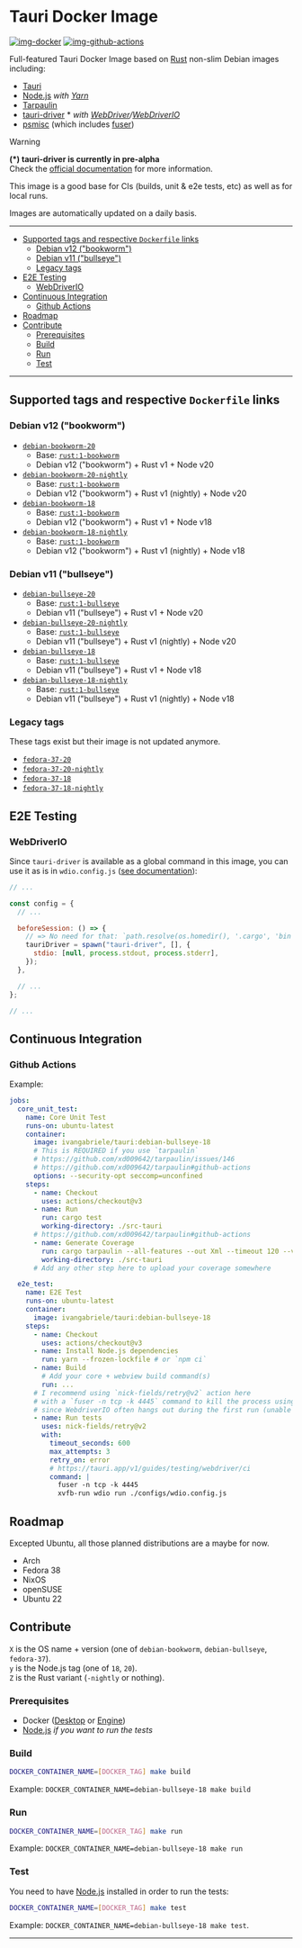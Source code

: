 # Tauri Docker Image

[![img-docker]][link-docker]
[![img-github-actions]][link-github-actions]

Full-featured Tauri Docker Image based on [Rust][link-rust] non-slim Debian images including:

- [Tauri][link-tauri]
- [Node.js][link-nodejs] _with [Yarn][link-yarn]_
- [Tarpaulin][link-tarpaulin]
- [tauri-driver][link-tauri-driver] \* _with [WebDriver][link-webdriver]/[WebDriverIO][link-webdriverio]_
- [psmisc][link-psmisc] (which includes [fuser][link-fuser])

> [!WARNING]  
> **(\*) tauri-driver is currently in pre-alpha**  
> Check the [official documentation](https://tauri.app/v1/guides/testing/webdriver/introduction) for more information.

This image is a good base for CIs (builds, unit & e2e tests, etc) as well as for local runs.

Images are automatically updated on a daily basis.

---

- [Supported tags and respective `Dockerfile` links](#supported-tags-and-respective-dockerfile-links)
  - [Debian v12 ("bookworm")](#debian-v12-bookworm)
  - [Debian v11 ("bullseye")](#debian-v11-bullseye)
  - [Legacy tags](#legacy-tags)
- [E2E Testing](#e2e-testing)
  - [WebDriverIO](#webdriverio)
- [Continuous Integration](#continuous-integration)
  - [Github Actions](#github-actions)
- [Roadmap](#roadmap)
- [Contribute](#contribute)
  - [Prerequisites](#prerequisites)
  - [Build](#build)
  - [Run](#run)
  - [Test](#test)

---

## Supported tags and respective `Dockerfile` links

### Debian v12 ("bookworm")

- [`debian-bookworm-20`](https://github.com/ivangabriele/docker-tauri/blob/main/dockerfiles/debian-bookworm-20.Dockerfile)
  - Base: [`rust:1-bookworm`](https://hub.docker.com/_/rust)
  - Debian v12 ("bookworm") + Rust v1 + Node v20
- [`debian-bookworm-20-nightly`](https://github.com/ivangabriele/docker-tauri/blob/main/dockerfiles/debian-bookworm-20-nightly.Dockerfile)
  - Base: [`rust:1-bookworm`](https://hub.docker.com/_/rust)
  - Debian v12 ("bookworm") + Rust v1 (nightly) + Node v20
- [`debian-bookworm-18`](https://github.com/ivangabriele/docker-tauri/blob/main/dockerfiles/debian-bookworm-18.Dockerfile)
  - Base: [`rust:1-bookworm`](https://hub.docker.com/_/rust)
  - Debian v12 ("bookworm") + Rust v1 + Node v18
- [`debian-bookworm-18-nightly`](https://github.com/ivangabriele/docker-tauri/blob/main/dockerfiles/debian-bookworm-18-nightly.Dockerfile)
  - Base: [`rust:1-bookworm`](https://hub.docker.com/_/rust)
  - Debian v12 ("bookworm") + Rust v1 (nightly) + Node v18

### Debian v11 ("bullseye")

- [`debian-bullseye-20`](https://github.com/ivangabriele/docker-tauri/blob/main/dockerfiles/debian-bullseye-20.Dockerfile)
  - Base: [`rust:1-bullseye`](https://hub.docker.com/_/rust)
  - Debian v11 ("bullseye") + Rust v1 + Node v20
- [`debian-bullseye-20-nightly`](https://github.com/ivangabriele/docker-tauri/blob/main/dockerfiles/debian-bullseye-20-nightly.Dockerfile)
  - Base: [`rust:1-bullseye`](https://hub.docker.com/_/rust)
  - Debian v11 ("bullseye") + Rust v1 (nightly) + Node v20
- [`debian-bullseye-18`](https://github.com/ivangabriele/docker-tauri/blob/main/dockerfiles/debian-bullseye-18.Dockerfile)
  - Base: [`rust:1-bullseye`](https://hub.docker.com/_/rust)
  - Debian v11 ("bullseye") + Rust v1 + Node v18
- [`debian-bullseye-18-nightly`](https://github.com/ivangabriele/docker-tauri/blob/main/dockerfiles/debian-bullseye-18-nightly.Dockerfile)
  - Base: [`rust:1-bullseye`](https://hub.docker.com/_/rust)
  - Debian v11 ("bullseye") + Rust v1 (nightly) + Node v18

### Legacy tags

These tags exist but their image is not updated anymore.

- [`fedora-37-20`](https://github.com/ivangabriele/docker-tauri/blob/main/dockerfiles/fedora-37-20.Dockerfile)
- [`fedora-37-20-nightly`](https://github.com/ivangabriele/docker-tauri/blob/main/dockerfiles/fedora-37-20-nightly.Dockerfile)
- [`fedora-37-18`](https://github.com/ivangabriele/docker-tauri/blob/main/dockerfiles/fedora-37-18.Dockerfile)
- [`fedora-37-18-nightly`](https://github.com/ivangabriele/docker-tauri/blob/main/dockerfiles/fedora-37-18-nightly.Dockerfile)

## E2E Testing

### WebDriverIO

Since `tauri-driver` is available as a global command in this image, you can use it as is in `wdio.config.js`
([see documentation](https://tauri.app/v1/guides/testing/webdriver/example/webdriverio#config)):

```js
// ...

const config = {
  // ...

  beforeSession: () => {
    // => No need for that: `path.resolve(os.homedir(), '.cargo', 'bin', 'tauri-driver')`
    tauriDriver = spawn("tauri-driver", [], {
      stdio: [null, process.stdout, process.stderr],
    });
  },

  // ...
};

// ...
```

## Continuous Integration

### Github Actions

Example:

```yml
jobs:
  core_unit_test:
    name: Core Unit Test
    runs-on: ubuntu-latest
    container:
      image: ivangabriele/tauri:debian-bullseye-18
      # This is REQUIRED if you use `tarpaulin`
      # https://github.com/xd009642/tarpaulin/issues/146
      # https://github.com/xd009642/tarpaulin#github-actions
      options: --security-opt seccomp=unconfined
    steps:
      - name: Checkout
        uses: actions/checkout@v3
      - name: Run
        run: cargo test
        working-directory: ./src-tauri
      # https://github.com/xd009642/tarpaulin#github-actions
      - name: Generate Coverage
        run: cargo tarpaulin --all-features --out Xml --timeout 120 --verbose
        working-directory: ./src-tauri
      # Add any other step here to upload your coverage somewhere

  e2e_test:
    name: E2E Test
    runs-on: ubuntu-latest
    container:
      image: ivangabriele/tauri:debian-bullseye-18
    steps:
      - name: Checkout
        uses: actions/checkout@v3
      - name: Install Node.js dependencies
        run: yarn --frozen-lockfile # or `npm ci`
      - name: Build
        # Add your core + webview build command(s)
        run: ...
      # I recommend using `nick-fields/retry@v2` action here
      # with a `fuser -n tcp -k 4445` command to kill the process using (likely Selenium)
      # since WebdriverIO often hangs out during the first run (unable to connect)
      - name: Run tests
        uses: nick-fields/retry@v2
        with:
          timeout_seconds: 600
          max_attempts: 3
          retry_on: error
          # https://tauri.app/v1/guides/testing/webdriver/ci
          command: |
            fuser -n tcp -k 4445
            xvfb-run wdio run ./configs/wdio.config.js
```

## Roadmap

Excepted Ubuntu, all those planned distributions are a maybe for now.

- Arch
- Fedora 38
- NixOS
- openSUSE
- Ubuntu 22

## Contribute

`X` is the OS name + version (one of `debian-bookworm`, `debian-bullseye`, `fedora-37`).  
`y` is the Node.js tag (one of `18`, `20`).  
`Z` is the Rust variant (`-nightly` or nothing).

### Prerequisites

- Docker ([Desktop](https://docs.docker.com/desktop/) or [Engine](https://docs.docker.com/engine/install/))
- [Node.js](https://nodejs.org) _if you want to run the tests_

### Build

```sh
DOCKER_CONTAINER_NAME=[DOCKER_TAG] make build
```

Example: `DOCKER_CONTAINER_NAME=debian-bullseye-18 make build`

### Run

```sh
DOCKER_CONTAINER_NAME=[DOCKER_TAG] make run
```

Example: `DOCKER_CONTAINER_NAME=debian-bullseye-18 make run`

### Test

You need to have [Node.js][link-nodejs] installed in order to run the tests:

```sh
DOCKER_CONTAINER_NAME=[DOCKER_TAG] make test
```

Example: `DOCKER_CONTAINER_NAME=debian-bullseye-18 make test`.

---

[img-docker]: https://img.shields.io/docker/pulls/ivangabriele/tauri?style=for-the-badge
[img-github-actions]: https://img.shields.io/github/actions/workflow/status/ivangabriele/docker-tauri/main.yml?branch=main&label=Build%2BTest&style=for-the-badge
[link-docker]: https://hub.docker.com/r/ivangabriele/tauri
[link-fuser]: https://man7.org/linux/man-pages/man1/fuser.1.html
[link-github-actions]: https://github.com/ivangabriele/docker-tauri/actions/workflows/main.yml
[link-nodejs]: https://nodejs.org
[link-psmisc]: https://packages.debian.org/bullseye/psmisc
[link-rust]: https://hub.docker.com/_/rust
[link-rust-nightly]: https://hub.docker.com/r/rustlang/rust
[link-tarpaulin]: https://github.com/xd009642/tarpaulin#readme
[link-tauri]: https://tauri.app
[link-tauri-driver]: https://crates.io/crates/tauri-driver
[link-webdriver]: https://www.w3.org/TR/webdriver/
[link-webdriverio]: https://webdriver.io
[link-yarn]: https://yarnpkg.com

